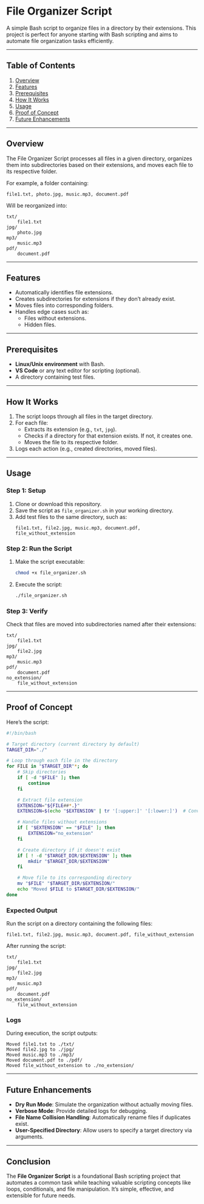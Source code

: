 # **File Organizer Script**
A simple Bash script to organize files in a directory by their extensions. This project is perfect for anyone starting with Bash scripting and aims to automate file organization tasks efficiently.

---

## **Table of Contents**
1. [Overview](#overview)
2. [Features](#features)
3. [Prerequisites](#prerequisites)
4. [How It Works](#how-it-works)
5. [Usage](#usage)
6. [Proof of Concept](#proof-of-concept)
7. [Future Enhancements](#future-enhancements)

---

## **Overview**
The File Organizer Script processes all files in a given directory, organizes them into subdirectories based on their extensions, and moves each file to its respective folder.

For example, a folder containing:
```
file1.txt, photo.jpg, music.mp3, document.pdf
```
Will be reorganized into:
```
txt/
    file1.txt
jpg/
    photo.jpg
mp3/
    music.mp3
pdf/
    document.pdf
```

---

## **Features**
- Automatically identifies file extensions.
- Creates subdirectories for extensions if they don’t already exist.
- Moves files into corresponding folders.
- Handles edge cases such as:
  - Files without extensions.
  - Hidden files.

---

## **Prerequisites**
- **Linux/Unix environment** with Bash.
- **VS Code** or any text editor for scripting (optional).
- A directory containing test files.

---

## **How It Works**
1. The script loops through all files in the target directory.
2. For each file:
   - Extracts its extension (e.g., `txt`, `jpg`).
   - Checks if a directory for that extension exists. If not, it creates one.
   - Moves the file to its respective folder.
3. Logs each action (e.g., created directories, moved files).

---

## **Usage**
### **Step 1: Setup**
1. Clone or download this repository.
2. Save the script as `file_organizer.sh` in your working directory.
3. Add test files to the same directory, such as:
   ```
   file1.txt, file2.jpg, music.mp3, document.pdf, file_without_extension
   ```

### **Step 2: Run the Script**
1. Make the script executable:
   ```bash
   chmod +x file_organizer.sh
   ```
2. Execute the script:
   ```bash
   ./file_organizer.sh
   ```

### **Step 3: Verify**
Check that files are moved into subdirectories named after their extensions:
```
txt/
    file1.txt
jpg/
    file2.jpg
mp3/
    music.mp3
pdf/
    document.pdf
no_extension/
    file_without_extension
```

---

## **Proof of Concept**
Here’s the script:

```bash
#!/bin/bash

# Target directory (current directory by default)
TARGET_DIR="./"

# Loop through each file in the directory
for FILE in "$TARGET_DIR"*; do
    # Skip directories
    if [ -d "$FILE" ]; then
        continue
    fi

    # Extract file extension
    EXTENSION="${FILE##*.}"
    EXTENSION=$(echo "$EXTENSION" | tr '[:upper:]' '[:lower:]')  # Convert to lowercase

    # Handle files without extensions
    if [ "$EXTENSION" == "$FILE" ]; then
        EXTENSION="no_extension"
    fi

    # Create directory if it doesn't exist
    if [ ! -d "$TARGET_DIR/$EXTENSION" ]; then
        mkdir "$TARGET_DIR/$EXTENSION"
    fi

    # Move file to its corresponding directory
    mv "$FILE" "$TARGET_DIR/$EXTENSION/"
    echo "Moved $FILE to $TARGET_DIR/$EXTENSION/"
done
```

### **Expected Output**
Run the script on a directory containing the following files:
```
file1.txt, file2.jpg, music.mp3, document.pdf, file_without_extension
```

After running the script:
```
txt/
    file1.txt
jpg/
    file2.jpg
mp3/
    music.mp3
pdf/
    document.pdf
no_extension/
    file_without_extension
```

### **Logs**
During execution, the script outputs:
```
Moved file1.txt to ./txt/
Moved file2.jpg to ./jpg/
Moved music.mp3 to ./mp3/
Moved document.pdf to ./pdf/
Moved file_without_extension to ./no_extension/
```

---

## **Future Enhancements**
- **Dry Run Mode**: Simulate the organization without actually moving files.
- **Verbose Mode**: Provide detailed logs for debugging.
- **File Name Collision Handling**: Automatically rename files if duplicates exist.
- **User-Specified Directory**: Allow users to specify a target directory via arguments.

---

## **Conclusion**
The **File Organizer Script** is a foundational Bash scripting project that automates a common task while teaching valuable scripting concepts like loops, conditionals, and file manipulation. It’s simple, effective, and extensible for future needs.
